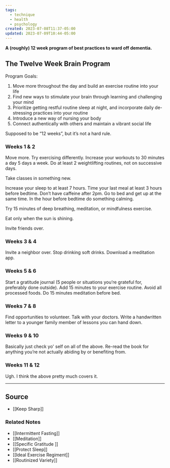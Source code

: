 ```yaml
---
tags:
  - technique
  - health
  - psychology
created: 2023-07-08T11:37-05:00
updated: 2023-07-09T10:44-05:00
---
```

**A (roughly) 12 week program of best practices to ward off dementia.**

## The Twelve Week Brain Program

Program Goals:

1. Move more throughout the day and build an exercise routine into your life
2. Find new ways to stimulate your brain through learning and challenging your mind
3. Prioritize getting restful routine sleep at night, and incorporate daily de-stressing practices into your routine
4. Introduce a new way of nursing your body
5. Connect authentically with others and maintain a vibrant social life

Supposed to be “12 weeks”, but it’s not a hard rule.

### Weeks 1 & 2

Move more. Try exercising differently. Increase your workouts to 30 minutes a day 5 days a week. Do at least 2 weightlifting routines, not on successive days.

Take classes in something new.

Increase your sleep to at least 7 hours. Time your last meal at least 3 hours before bedtime. Don’t have caffeine after 2pm. Go to bed and get up at the same time. In the hour before bedtime do something calming.

Try 15 minutes of deep breathing, meditation, or mindfulness exercise.

Eat only when the sun is shining.

Invite friends over.

### Weeks 3 & 4

Invite a neighbor over. Stop drinking soft drinks. Download a meditation app.

### Weeks 5 & 6

Start a gratitude journal (5 people or situations you’re grateful for, preferably done outside). Add 15 minutes to your exercise routine. Avoid all processed foods. Do 15 minutes meditation before bed.

### Weeks 7 & 8

Find opportunities to volunteer. Talk with your doctors. Write a handwritten letter to a younger family member of lessons you can hand down.

### Weeks 9 & 10

Basically just check yo' self on all of the above. Re-read the book for anything you’re not actually abiding by or benefiting from.

### Weeks 11 & 12

Ugh. I think the above pretty much covers it.

---

## Source
- [[Keep Sharp]]

### Related Notes
- [[Intermittent Fasting]] 
- [[Meditation]] 
- [[Specific Gratitude ]] 
- [[Protect Sleep]] 
- [[Ideal Exercise Regiment]] 
- [[Routinized Variety]]